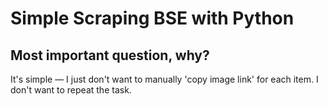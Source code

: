# Simple Scraping BSE with Python

## Most important question, why?
It's simple — I just don't want to manually 'copy image link' for each item. I don't want to repeat the task.